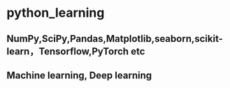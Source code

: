 # python_learning

## NumPy,SciPy,Pandas,Matplotlib,seaborn,scikit-learn，Tensorflow,PyTorch etc

## Machine learning, Deep learning
